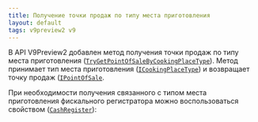 ```yaml
---
title: Получение точки продаж по типу места приготовления
layout: default
tags: v9preview2 v9
---
```


В API V9Preview2 добавлен метод получения точки продаж по типу места приготовления ([`TryGetPointOfSaleByCookingPlaceType`](https://iiko.github.io/front.api.sdk/v9/html/M_Resto_Front_Api_IOperationService_TryGetPointOfSaleByCookingPlaceType.htm)).
Метод принимает тип места приготовления ([`ICookingPlaceType`](https://iiko.github.io/front.api.sdk/v9/html/T_Resto_Front_Api_Data_Orders_ICookingPlaceType.htm)) и возвращает точку продаж ([`IPointOfSale`](https://iiko.github.io/front.api.sdk/v9/html/T_Resto_Front_Api_Data_Organization_IPointOfSale.htm).

При необходимости получения связанного с типом места приготовления фискального регистратора можно воспользоваться свойством ([`CashRegister`](https://iiko.github.io/front.api.sdk/v9/html/P_Resto_Front_Api_Data_Organization_IPointOfSale_CashRegister.htm)):


